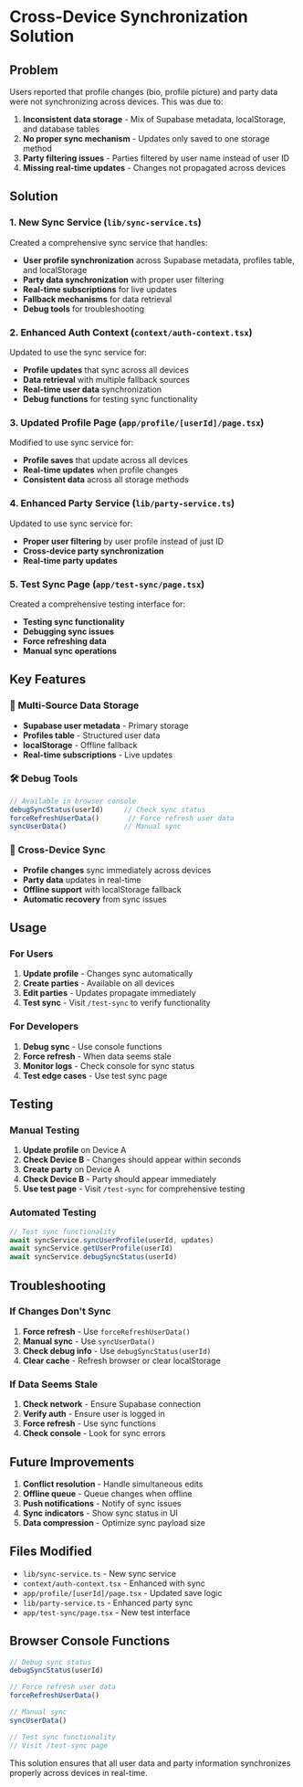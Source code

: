 # Cross-Device Synchronization Solution

## Problem
Users reported that profile changes (bio, profile picture) and party data were not synchronizing across devices. This was due to:

1. **Inconsistent data storage** - Mix of Supabase metadata, localStorage, and database tables
2. **No proper sync mechanism** - Updates only saved to one storage method
3. **Party filtering issues** - Parties filtered by user name instead of user ID
4. **Missing real-time updates** - Changes not propagated across devices

## Solution

### 1. New Sync Service (`lib/sync-service.ts`)
Created a comprehensive sync service that handles:

- **User profile synchronization** across Supabase metadata, profiles table, and localStorage
- **Party data synchronization** with proper user filtering
- **Real-time subscriptions** for live updates
- **Fallback mechanisms** for data retrieval
- **Debug tools** for troubleshooting

### 2. Enhanced Auth Context (`context/auth-context.tsx`)
Updated to use the sync service for:

- **Profile updates** that sync across all devices
- **Data retrieval** with multiple fallback sources
- **Real-time user data** synchronization
- **Debug functions** for testing sync functionality

### 3. Updated Profile Page (`app/profile/[userId]/page.tsx`)
Modified to use sync service for:

- **Profile saves** that update across all devices
- **Real-time updates** when profile changes
- **Consistent data** across all storage methods

### 4. Enhanced Party Service (`lib/party-service.ts`)
Updated to use sync service for:

- **Proper user filtering** by user profile instead of just ID
- **Cross-device party synchronization**
- **Real-time party updates**

### 5. Test Sync Page (`app/test-sync/page.tsx`)
Created a comprehensive testing interface for:

- **Testing sync functionality**
- **Debugging sync issues**
- **Force refreshing data**
- **Manual sync operations**

## Key Features

### 🔄 Multi-Source Data Storage
- **Supabase user metadata** - Primary storage
- **Profiles table** - Structured user data
- **localStorage** - Offline fallback
- **Real-time subscriptions** - Live updates

### 🛠️ Debug Tools
```javascript
// Available in browser console
debugSyncStatus(userId)     // Check sync status
forceRefreshUserData()       // Force refresh user data
syncUserData()              // Manual sync
```

### 📱 Cross-Device Sync
- **Profile changes** sync immediately across devices
- **Party data** updates in real-time
- **Offline support** with localStorage fallback
- **Automatic recovery** from sync issues

## Usage

### For Users
1. **Update profile** - Changes sync automatically
2. **Create parties** - Available on all devices
3. **Edit parties** - Updates propagate immediately
4. **Test sync** - Visit `/test-sync` to verify functionality

### For Developers
1. **Debug sync** - Use console functions
2. **Force refresh** - When data seems stale
3. **Monitor logs** - Check console for sync status
4. **Test edge cases** - Use test sync page

## Testing

### Manual Testing
1. **Update profile** on Device A
2. **Check Device B** - Changes should appear within seconds
3. **Create party** on Device A
4. **Check Device B** - Party should appear immediately
5. **Use test page** - Visit `/test-sync` for comprehensive testing

### Automated Testing
```javascript
// Test sync functionality
await syncService.syncUserProfile(userId, updates)
await syncService.getUserProfile(userId)
await syncService.debugSyncStatus(userId)
```

## Troubleshooting

### If Changes Don't Sync
1. **Force refresh** - Use `forceRefreshUserData()`
2. **Manual sync** - Use `syncUserData()`
3. **Check debug info** - Use `debugSyncStatus(userId)`
4. **Clear cache** - Refresh browser or clear localStorage

### If Data Seems Stale
1. **Check network** - Ensure Supabase connection
2. **Verify auth** - Ensure user is logged in
3. **Force refresh** - Use sync functions
4. **Check console** - Look for sync errors

## Future Improvements

1. **Conflict resolution** - Handle simultaneous edits
2. **Offline queue** - Queue changes when offline
3. **Push notifications** - Notify of sync issues
4. **Sync indicators** - Show sync status in UI
5. **Data compression** - Optimize sync payload size

## Files Modified

- `lib/sync-service.ts` - New sync service
- `context/auth-context.tsx` - Enhanced with sync
- `app/profile/[userId]/page.tsx` - Updated save logic
- `lib/party-service.ts` - Enhanced party sync
- `app/test-sync/page.tsx` - New test interface

## Browser Console Functions

```javascript
// Debug sync status
debugSyncStatus(userId)

// Force refresh user data
forceRefreshUserData()

// Manual sync
syncUserData()

// Test sync functionality
// Visit /test-sync page
```

This solution ensures that all user data and party information synchronizes properly across devices in real-time. 